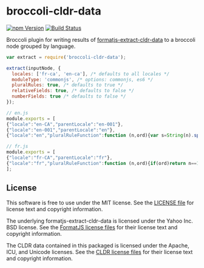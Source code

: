 # broccoli-cldr-data

[![npm Version][npm-badge]][npm]
[![Build Status][travis-badge]][travis]

Broccoli plugin for writing results of [formatjs-extract-cldr-data][] to a broccoli node grouped by language.

```js
var extract = require('broccoli-cldr-data');

extract(inputNode, {
  locales: ['fr-ca', 'en-ca'], /* defaults to all locales */
  moduleType: 'commonjs', /* options: commonjs, es6 */
  pluralRules: true, /* defaults to true */
  relativeFields: true, /* defaults to false */
  numberFields: true /* defaults to false */
});
```

```js
// en.js
module.exports = [
{"locale":"en-CA","parentLocale":"en-001"},
{"locale":"en-001","parentLocale":"en"},
{"locale":"en","pluralRuleFunction":function (n,ord){var s=String(n).split("."),v0=!s[1],t0=Number(s[0])==n,n10=t0&&s[0].slice(-1),n100=t0&&s[0].slice(-2);if(ord)return n10==1&&n100!=11?"one":n10==2&&n100!=12?"two":n10==3&&n100!=13?"few":"other";return n==1&&v0?"one":"other"}}];
```

```js
// fr.js
module.exports = [
{"locale":"fr-CA","parentLocale":"fr"},
{"locale":"fr","pluralRuleFunction":function (n,ord){if(ord)return n==1?"one":"other";return n>=0&&n<2?"one":"other"}}
];
```

## License

This software is free to use under the MIT license. See the [LICENSE file][] for license text and copyright information.

The underlying formatjs-extract-cldr-data is licensed under the Yahoo Inc. BSD license. See the [FormatJS license files][] for their license text and copyright information.

The CLDR data contained in this packaged is licensed under the Apache, ICU, and Unicode licenses. See the [CLDR license files][] for their license text and copyright information.

[npm]: https://www.npmjs.org/package/@ember-intl/broccoli-cldr-data
[npm-badge]: https://img.shields.io/npm/v/@ember-intl/broccoli-cldr-data.svg?style=flat-square
[travis]: https://travis-ci.com/ember-intl/broccoli-cldr-data
[travis-badge]: https://img.shields.io/travis/ember-intl/broccoli-cldr-data/master.svg?style=flat-square
[LICENSE file]: https://github.com/ember-intl/broccoli-cldr-data/blob/master/LICENSE
[CLDR license files]: https://github.com/ember-intl/formatjs-extract-cldr-data/tree/master/data
[FormatJS license files]: https://github.com/ember-intl/formatjs-extract-cldr-data/blob/master/LICENSE
[formatjs-extract-cldr-data]: https://github.com/ember-intl/formatjs-extract-cldr-data
